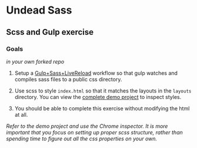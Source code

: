 # Undead Sass

## Scss and Gulp exercise

### Goals

_in your own forked repo_

1. Setup a [Gulp+Sass+LiveReload](https://gist.github.com/kellishouts/2c7cde625491ad53fb3c) workflow so that gulp watches and compiles sass files to a public css directory.

2. Use scss to style `index.html` so that it matches the layouts in the `layouts` directory. You can view the [complete demo project](http://gomagames.com/undead/) to inspect styles.

7. You should be able to complete this exercise without modifying the html at all.

_Refer to the demo project and use the Chrome inspector. It is more important that you focus on setting up proper scss structure, rather than spending time to figure out all the css properties on your own._
